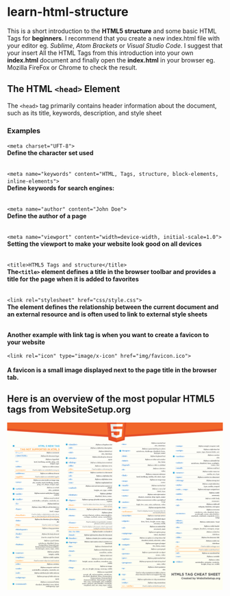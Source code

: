 # learn-html-structure

This is a short introduction to the **HTML5 structure** and some basic HTML Tags for **beginners**. I recommend that you create a new index.html file with your editor eg. _Sublime_, _Atom Brackets_ or _Visual Studio Code_. I suggest that your insert All the HTML Tags from this introduction into your own **index.html** document and finally open the **index.html** in your browser eg. Mozilla FireFox or Chrome to check the result.

## The HTML `<head>` Element

The `<head>` tag primarily contains header information about the document, such as its title, keywords, description, and style sheet

### Examples

`<meta charset="UFT-8">`<br>
**Define the character set used**<br><br>

`<meta name="keywords" content="HTML, Tags, structure, block-elements, inline-elements">`<br>
**Define keywords for search engines:**<br><br>

`<meta name="author" content="John Doe">`<br>
**Define the author of a page**<br><br>

`<meta name="viewport" content="width=device-width, initial-scale=1.0">`<br>
**Setting the viewport to make your website look good on all devices**<br><br>

`<title>HTML5 Tags and structure</title>`<br>
**The`<title>` element defines a title in the browser toolbar and provides a title for the page when it is added to favorites**<br><br>

`<link rel="stylesheet" href="css/style.css">`<br>
**The <link> element defines the relationship between the current document and an external resource and is often used to link to external style sheets**<br><br>

**Another example with link tag is when you want to create a favicon to your website**<br>

`<link rel="icon" type="image/x-icon" href="img/favicon.ico">`<br><br>
**A favicon is a small image displayed next to the page title in the browser tab.**

## Here is an overview of the most popular HTML5 tags from WebsiteSetup.org

![alt text](cheatsheet.png)
